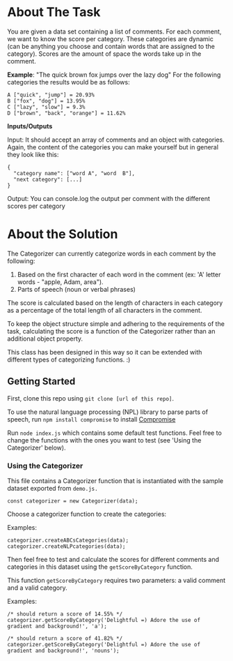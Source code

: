 # About The Task

You are given a data set containing a list of comments. For each comment, we want to know the score per category. These categories are dynamic (can be anything you choose and contain words that are assigned to the category). Scores are the amount of space the words take up in the comment.

**Example**:
"The quick brown fox jumps over the lazy dog"
For the following categories the results would be as follows:

```
A ["quick", "jump"] = 20.93%
B ["fox", "dog"] = 13.95%
C ["lazy", "slow"] = 9.3%
D ["brown", "back", "orange"] = 11.62%
```

**Inputs/Outputs**

Input: It should accept an array of comments and an object with categories.
Again, the content of the categories you can make yourself but in general they look like this:
```
{
  "category name": ["word A", "word  B"],
  "next category": [...]
}
```

Output: You can console.log the output per comment with the different scores per category

# About the Solution

The Categorizer can currently categorize words in each comment by the following:
1. Based on the first character of each word in the comment (ex: 'A' letter words - "apple, Adam, area").
2. Parts of speech (noun or verbal phrases)

The score is calculated based on the length of characters in each category as a percentage of the total length of all characters in the comment. 

To keep the object structure simple and adhering to the requirements of the task, calculating the score is a function of the Categorizer rather than an additional object property.

This class has been designed in this way so it can be extended with different types of categorizing functions. :)

## Getting Started
First, clone this repo using `git clone [url of this repo]`.

To use the natural language processing (NPL) library to parse parts of speech, run `npm install compromise` to install [Compromise](http://compromise.cool/)

Run `node index.js` which contains some default test functions. Feel free to change the functions with the ones you want to test (see 'Using the Categorizer' below).

### Using the Categorizer

This file contains a Categorizer function that is instantiated with the sample dataset exported from `demo.js.` 

`const categorizer = new Categorizer(data);`

Choose a categorizer function to create the categories:

Examples:

```
categorizer.createABCsCategories(data);
categorizer.createNLPcategories(data);
```

Then feel free to test and calculate the scores for different comments and categories in this dataset using the `getScoreByCategory` function. 

This function `getScoreByCategory` requires two parameters: a valid comment and a valid category.

Examples:

```
/* should return a score of 14.55% */
categorizer.getScoreByCategory('Delightful =) Adore the use of gradient and background!', 'a'); 

/* should return a score of 41.82% */
categorizer.getScoreByCategory('Delightful =) Adore the use of gradient and background!', 'nouns'); 

```




